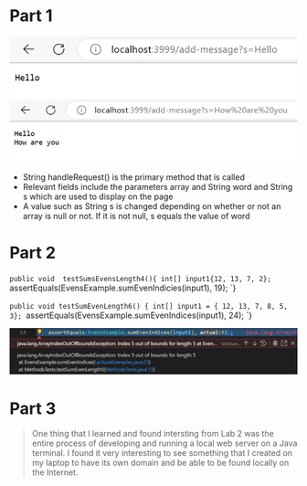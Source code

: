 # Part 1
![Image](Hello.png)
![Image](HelloHowAre.png)
* String handleRequest() is the primary method that is called 
* Relevant fields include the parameters array and String word and String s which are used to display on the page 
* A value such as String s is changed depending on whether or not an array is null or not. If it is not null, s equals the value of word

# Part 2
`public void  testSumsEvensLength4(){ int[] input1{12, 13, 7, 2};
`assertEquals(EvensExample.sumEvenIndicies(input1), 19);
`}


`public void testSumEvenLength6() { int[] input1 = { 12, 13, 7, 8, 5, 3};
`assertEquals(EvensExample.sumEvenIndices(input1), 24);
`}

![Image](BugResult.png)

# Part 3 
> One thing that I learned and found intersting from Lab 2 was the entire process of developing and running a local web server on a Java terminal. I found it very interesting to see something that I created on my laptop to have its own domain and be able to be found locally on the Internet. 
